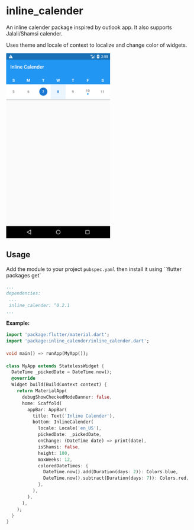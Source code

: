 # inline_calender

An inline calender package inspired by outlook app. It also supports Jalali/Shamsi calender.

Uses theme and locale of context to localize and change color of widgets.

<img src="https://github.com/omidh28/flutter_inline_calender/blob/master/screenshots/screenshot_01.png?raw=true" height="500">


## Usage

Add the module to your project ``pubspec.yaml`` then install it using ``flutter packages get`


``` yaml
...
dependencies:
 ...
 inline_calender: ^0.2.1
...
```

**Example:**

``` Dart
import 'package:flutter/material.dart';
import 'package:inline_calender/inline_calender.dart';

void main() => runApp(MyApp());

class MyApp extends StatelessWidget {
  DateTime _pickedDate = DateTime.now();
  @override
  Widget build(BuildContext context) {
    return MaterialApp(
      debugShowCheckedModeBanner: false,
      home: Scaffold(
        appBar: AppBar(
          title: Text('Inline Calender'),
          bottom: InlineCalender(
            locale: Locale('en_US'),
            pickedDate: _pickedDate,
            onChange: (DateTime date) => print(date),
            isShamsi: false,
            height: 100,
            maxWeeks: 12,
            coloredDateTimes: {
              DateTime.now().add(Duration(days: 2)): Colors.blue,
              DateTime.now().subtract(Duration(days: 7)): Colors.red,
            },
          ),
        ),
      ),
    );
  }
}
```